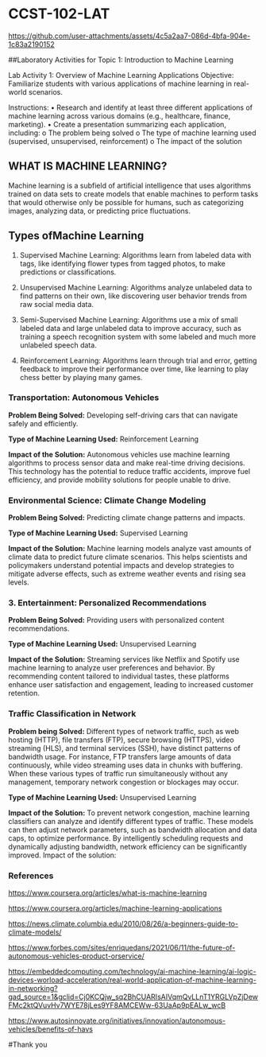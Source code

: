 # CCST-102-LAT

https://github.com/user-attachments/assets/4c5a2aa7-086d-4bfa-904e-1c83a2190152

##Laboratory Activities for Topic 1: Introduction to Machine Learning

Lab Activity 1: Overview of Machine Learning Applications
Objective: Familiarize students with various applications of machine learning in real-world scenarios.

Instructions:
•    Research and identify at least three different applications of machine learning across various domains (e.g., healthcare, finance, marketing).
•    Create a presentation summarizing each application, including:
o    The problem being solved
o    The type of machine learning used (supervised, unsupervised, reinforcement)
o    The impact of the solution

## WHAT IS MACHINE LEARNING?

Machine learning is a subfield of artificial intelligence that uses algorithms trained on data sets to create models that enable machines to perform tasks that would otherwise only be possible for humans, such as categorizing images, analyzing data, or predicting price fluctuations.

## Types ofMachine Learning

1. Supervised Machine Learning: Algorithms learn from labeled data with tags, like identifying flower types from tagged photos, to make predictions or classifications.

2. Unsupervised Machine Learning: Algorithms analyze unlabeled data to find patterns on their own, like discovering user behavior trends from raw social media data.

3. Semi-Supervised Machine Learning: Algorithms use a mix of small labeled data and large unlabeled data to improve accuracy, such as training a speech recognition system with some labeled and much more unlabeled speech data.

4. Reinforcement Learning: Algorithms learn through trial and error, getting feedback to improve their performance over time, like learning to play chess better by playing many games.

###  Transportation: Autonomous Vehicles

**Problem Being Solved:** Developing self-driving cars that can navigate safely and efficiently.

**Type of Machine Learning Used:** Reinforcement Learning

**Impact of the Solution:** Autonomous vehicles use machine learning algorithms to process sensor data and make real-time driving decisions. This technology has the potential to reduce traffic accidents, improve fuel efficiency, and provide mobility solutions for people unable to drive.

###  Environmental Science: Climate Change Modeling

**Problem Being Solved:** Predicting climate change patterns and impacts.

**Type of Machine Learning Used:** Supervised Learning

**Impact of the Solution:** Machine learning models analyze vast amounts of climate data to predict future climate scenarios. This helps scientists and policymakers understand potential impacts and develop strategies to mitigate adverse effects, such as extreme weather events and rising sea levels.

### 3. Entertainment: Personalized Recommendations

**Problem Being Solved:** Providing users with personalized content recommendations.

**Type of Machine Learning Used:** Unsupervised Learning

**Impact of the Solution:** Streaming services like Netflix and Spotify use machine learning to analyze user preferences and behavior. By recommending content tailored to individual tastes, these platforms enhance user satisfaction and engagement, leading to increased customer retention.

### Traffic Classification in Network

**Problem being Solved:** Different types of network traffic, such as web hosting (HTTP), file transfers (FTP), secure browsing (HTTPS), video streaming (HLS), and terminal services (SSH), have distinct patterns of bandwidth usage. For instance, FTP transfers large amounts of data continuously, while video streaming uses data in chunks with buffering. When these various types of traffic run simultaneously without any management, temporary network congestion or blockages may occur.

**Type of Machine Learning Used:** Unsupervised Learning

**Impact of the Solution:** To prevent network congestion, machine learning classifiers can analyze and identify different types of traffic. These models can then adjust network parameters, such as bandwidth allocation and data caps, to optimize performance. By intelligently scheduling requests and dynamically adjusting bandwidth, network efficiency can be significantly improved.
Impact of the solution:

### References

https://www.coursera.org/articles/what-is-machine-learning

https://www.coursera.org/articles/machine-learning-applications

https://news.climate.columbia.edu/2010/08/26/a-beginners-guide-to-climate-models/

https://www.forbes.com/sites/enriquedans/2021/06/11/the-future-of-autonomous-vehicles-product-orservice/

https://embeddedcomputing.com/technology/ai-machine-learning/ai-logic-devices-worload-acceleration/real-world-application-of-machine-learning-in-networking?gad_source=1&gclid=Cj0KCQjw_sq2BhCUARIsAIVqmQvLLnT1YRGLVpZjDewFMc2ktQVuvHv7WYE78jLes9YF8AMCEWw-63UaAp9pEALw_wcB

https://www.autosinnovate.org/initiatives/innovation/autonomous-vehicles/benefits-of-havs

#Thank you
